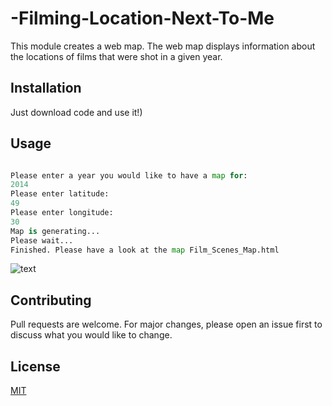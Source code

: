 # -Filming-Location-Next-To-Me

This module creates a web map. The web map displays information about the locations of films that were shot in a given year.

## Installation

Just download code and use it!)

## Usage

```python

Please enter a year you would like to have a map for:
2014
Please enter latitude:
49
Please enter longitude:
30
Map is generating...
Please wait...
Finished. Please have a look at the map Film_Scenes_Map.html
```
![text](photo/map.png?raw=true "text")

## Contributing
Pull requests are welcome. For major changes, please open an issue first to discuss what you would like to change.

## License
[MIT](https://choosealicense.com/licenses/mit/)
